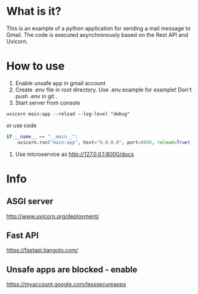 # What is it?
This is an example of a python application for sending a mail message to Gmail. 
The code is executed asynchronously based on the Rest API and Uvicorn.
# How to use
1. Enable unsafe app in gmail account
1. Create .env file in root directory. Use .env.example for example! Don't push .env in git .
1. Start server from console
```
uvicorn main:app --reload --log-level "debug"
```
or use code
```python
if __name__ == "__main__":
    uvicorn.run("main:app", host="0.0.0.0", port=8000, reload=True)
```
1. Use microservice as http://127.0.0.1:8000/docs
# Info
## ASGI server
http://www.uvicorn.org/deployment/  
## Fast API
https://fastapi.tiangolo.com/  
## Unsafe apps are blocked - enable
https://myaccount.google.com/lesssecureapps